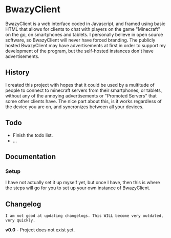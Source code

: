 # BwazyClient
BwazyClient is a web interface coded in Javascript, and framed using basic HTML that allows for clients to chat with players on the game "Minecraft" on the go, on smartphones and tablets. I personally believe in open source software, so BwazyClient will never have forced branding. The publicly hosted BwazyClient may have advertisements at first in order to support my development of the program, but the self-hosted instances don't have advertisements.

## History
I created this project with hopes that it could be used by a multitude of people to connect to minecraft servers from their smartphones, or tablets, without any of the annoying advertisements or "Promoted Servers" that some other clients have. The nice part about this, is it works regardless of the device you are on, and syncronizes between all your devices.

## Todo
* Finish the todo list.
* ...

## Documentation
### Setup
I have not actually set it up myself yet, but once I have, then this is where the steps will go for you to set up your own instance of BwazyClient.

## Changelog
`I am not good at updating changelogs. This WILL become very outdated, very quickly.`

**v0.0** - Project does not exist yet.
